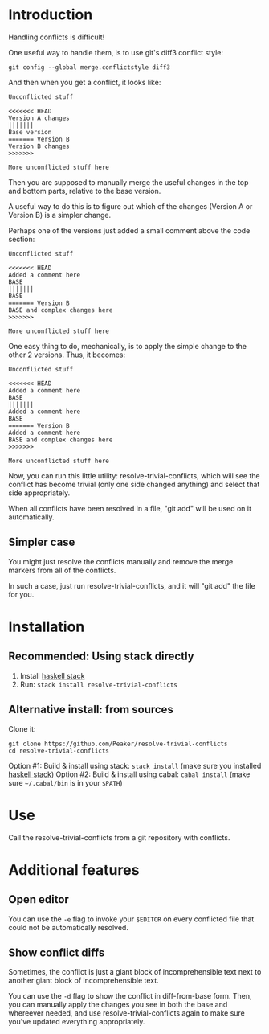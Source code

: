 # Introduction

Handling conflicts is difficult!

One useful way to handle them, is to use git's diff3 conflict style:

```shell
git config --global merge.conflictstyle diff3
```

And then when you get a conflict, it looks like:

```
Unconflicted stuff

<<<<<<< HEAD
Version A changes
|||||||
Base version
======= Version B
Version B changes
>>>>>>>

More unconflicted stuff here
```

Then you are supposed to manually merge the useful changes in the top and bottom parts, relative to the base version.

A useful way to do this is to figure out which of the changes (Version A or Version B) is a simpler change.

Perhaps one of the versions just added a small comment above the code section:

```
Unconflicted stuff

<<<<<<< HEAD
Added a comment here
BASE
|||||||
BASE
======= Version B
BASE and complex changes here
>>>>>>>

More unconflicted stuff here
```

One easy thing to do, mechanically, is to apply the simple change to
the other 2 versions. Thus, it becomes:

```
Unconflicted stuff

<<<<<<< HEAD
Added a comment here
BASE
|||||||
Added a comment here
BASE
======= Version B
Added a comment here
BASE and complex changes here
>>>>>>>

More unconflicted stuff here
```

Now, you can run this little utility: resolve-trivial-conflicts, which will see
the conflict has become trivial (only one side changed anything) and
select that side appropriately.

When all conflicts have been resolved in a file, "git add" will be
used on it automatically.

## Simpler case

You might just resolve the conflicts manually and remove the merge markers from all of the conflicts.

In such a case, just run resolve-trivial-conflicts, and it will "git add" the
file for you.

# Installation

## Recommended: Using stack directly

1. Install [haskell stack](http://docs.haskellstack.org/en/stable/README/)
2. Run: `stack install resolve-trivial-conflicts`

## Alternative install: from sources

Clone it:

    git clone https://github.com/Peaker/resolve-trivial-conflicts
    cd resolve-trivial-conflicts

Option #1: Build & install using stack: `stack install` (make sure you installed [haskell stack](http://docs.haskellstack.org/en/stable/README/))
Option #2: Build & install using cabal: `cabal install` (make sure `~/.cabal/bin` is in your `$PATH`)

# Use

Call the resolve-trivial-conflicts from a git repository with conflicts.

# Additional features

## Open editor

You can use the `-e` flag to invoke your `$EDITOR` on every conflicted file that could not be automatically resolved.

## Show conflict diffs

Sometimes, the conflict is just a giant block of incomprehensible text next to another giant block of incomprehensible text.

You can use the `-d` flag to show the conflict in diff-from-base form. Then, you can manually apply the changes you see in both the base and whereever needed, and use resolve-trivial-conflicts again to make sure you've updated everything appropriately.
